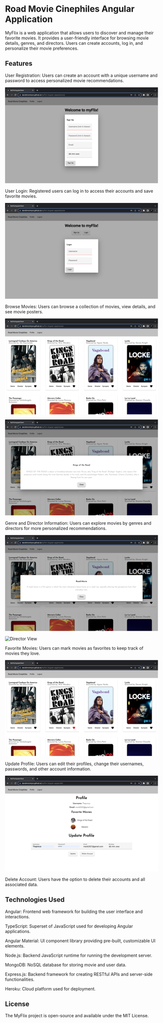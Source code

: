 # Road Movie Cinephiles Angular Application

MyFlix is a web application that allows users to discover and manage their favorite movies. It provides a user-friendly interface for browsing movie details, genres, and directors. Users can create accounts, log in, and personalize their movie preferences.

## Features

User Registration: Users can create an account with a unique username and password to access personalized movie recommendations.

![Registration View](/img/sign-up-view.png)

User Login: Registered users can log in to access their accounts and save favorite movies.

![Login View](/img/login-view.png)

Browse Movies: Users can browse a collection of movies, view details, and see movie posters.

![Browse Movies View](/img/movie-view.png)

![Synopsis View](/img/synopsis-view.png)

Genre and Director Information: Users can explore movies by genres and directors for more personalized recommendations.

![Genre View](/img/genre-view.png)

![Director View](/img/director-view-png)

Favorite Movies: Users can mark movies as favorites to keep track of movies they love.

![Favourite View](/img/fav-view.png)

Update Profile: Users can edit their profiles, change their usernames, passwords, and other account information.

![Profile View](/img/profile-view.png)

Delete Account: Users have the option to delete their accounts and all associated data.

## Technologies Used

Angular: Frontend web framework for building the user interface and interactions.

TypeScript: Superset of JavaScript used for developing Angular applications.

Angular Material: UI component library providing pre-built, customizable UI elements.

Node.js: Backend JavaScript runtime for running the development server.

MongoDB: NoSQL database for storing movie and user data.

Express.js: Backend framework for creating RESTful APIs and server-side functionalities.

Heroku: Cloud platform used for deployment.

## License 

The MyFlix project is open-source and available under the MIT License.

